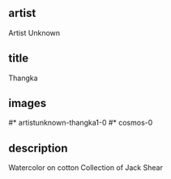 ## artist
Artist Unknown 

## title
Thangka

## images
#* artistunknown-thangka1-0
#* cosmos-0

## description
Watercolor on cotton 
Collection of Jack Shear 
